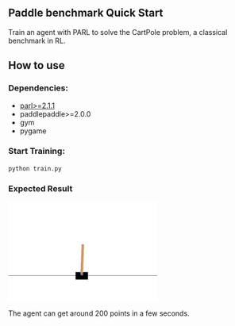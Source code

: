 ## Paddle benchmark Quick Start
Train an agent with PARL to solve the CartPole problem, a classical benchmark in RL.

## How to use
### Dependencies:

+ [parl>=2.1.1](https://github.com/PaddlePaddle/PARL)
+ paddlepaddle>=2.0.0
+ gym
+ pygame

### Start Training:
```
python train.py  
```

### Expected Result
<img src="performance.gif" width = "300" height ="200" alt="result"/>

The agent can get around 200 points in a few seconds.
